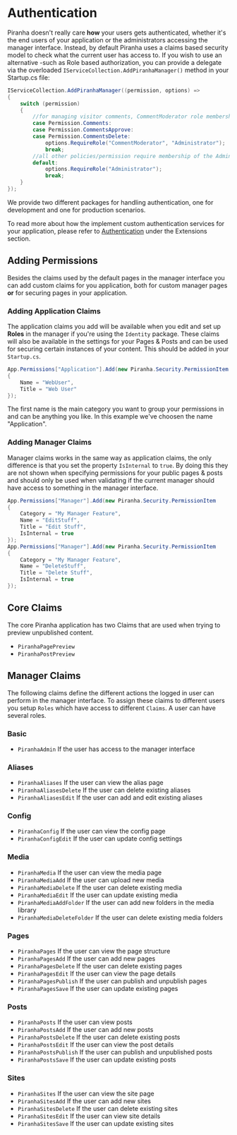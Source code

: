 # Authentication

Piranha doesn't really care **how** your users gets authenticated, whether it's the end users of your application or the administrators accessing the manager interface. Instead, by default Piranha uses a claims based security model to check what the current user has access to. If you wish to use an alternative -such as Role based authorization, you can provide a delegate via the overloaded `IServiceCollection.AddPiranhaManager()` method in your Startup.cs file:

~~~ csharp
IServiceCollection.AddPiranhaManager((permission, options) =>
{
    switch (permission)
    {
        //for managing visitor comments, CommentModerator role membership is required (or Administrator role)
        case Permission.Comments:
        case Permission.CommentsApprove:
        case Permission.CommentsDelete:
            options.RequireRole("CommentModerator", "Administrator");
            break;
        //all other policies/permission require membership of the Administrator role)
        default:
            options.RequireRole("Administrator");
            break;
    }
});
~~~

We provide two different packages for handling authentication, one for development and one for production scenarios.

To read more about how the implement custom authentication services for your application, please refer to [Authentication](../extensions/authentication) under the Extensions section.

## Adding Permissions

Besides the claims used by the default pages in the manager interface you can add custom claims for you application, both for custom manager pages **or** for securing pages in your application.

### Adding Application Claims

The application claims you add will be available when you edit and set up **Roles** in the manager if you're using the `Identity` package. These claims will also be available in the settings for your Pages & Posts and can be used for securing certain instances of your content. This should be added in your `Startup.cs`.

~~~ csharp
App.Permissions["Application"].Add(new Piranha.Security.PermissionItem
{
    Name = "WebUser",
    Title = "Web User"
});
~~~

The first name is the main category you want to group your permissions in and can be anything you like. In this example we've choosen the name "Application".

### Adding Manager Claims

Manager claims works in the same way as application claims, the only difference is that you set the property `IsInternal` to `true`. By doing this they are not shown when specifying permissions for your public pages & posts and should only be used when validating if the current manager should have access to something in the manager interface.

~~~ csharp
App.Permissions["Manager"].Add(new Piranha.Security.PermissionItem
{
    Category = "My Manager Feature",
    Name = "EditStuff",
    Title = "Edit Stuff",
    IsInternal = true
});
App.Permissions["Manager"].Add(new Piranha.Security.PermissionItem
{
    Category = "My Manager Feature",
    Name = "DeleteStuff",
    Title = "Delete Stuff",
    IsInternal = true
});
~~~

## Core Claims

The core Piranha application has two Claims that are used when trying to preview unpublished content.

* `PiranhaPagePreview`
* `PiranhaPostPreview`

## Manager Claims

The following claims define the different actions the logged in user can perform in the manager interface. To assign these claims to different users you setup `Roles` which have access to different `Claims`. A user can have several roles.

### Basic

* `PiranhaAdmin` If the user has access to the manager interface

### Aliases

* `PiranhaAliases` If the user can view the alias page
* `PiranhaAliasesDelete` If the user can delete existing aliases
* `PiranhaAliasesEdit` If the user can add and edit existing aliases

### Config

* `PiranhaConfig` If the user can view the config page
* `PiranhaConfigEdit` If the user can update config settings

### Media

* `PiranhaMedia` If the user can view the media page
* `PiranhaMediaAdd` If the user can upload new media
* `PiranhaMediaDelete` If the user can delete existing media
* `PiranhaMediaEdit` If the user can update existing media
* `PiranhaMediaAddFolder` If the user can add new folders in the media library
* `PiranhaMediaDeleteFolder` If the user can delete existing media folders

### Pages

* `PiranhaPages` If the user can view the page structure
* `PiranhaPagesAdd` If the user can add new pages
* `PiranhaPagesDelete` If the user can delete existing pages
* `PiranhaPagesEdit` If the user can view the page details
* `PiranhaPagesPublish` If the user can publish and unpublish pages
* `PiranhaPagesSave` If the user can update existing pages

### Posts

* `PiranhaPosts` If the user can view posts 
* `PiranhaPostsAdd` If the user can add new posts
* `PiranhaPostsDelete` If the user can delete existing posts
* `PiranhaPostsEdit` If the user can view the post details
* `PiranhaPostsPublish` If the user can publish and unpublished posts
* `PiranhaPostsSave` If the user can update existing posts

### Sites

* `PiranhaSites` If the user can view the site page
* `PiranhaSitesAdd` If the user can add new sites
* `PiranhaSitesDelete` If the user can delete existing sites
* `PiranhaSitesEdit` If the user can view site details
* `PiranhaSitesSave` If the user can update existing sites
